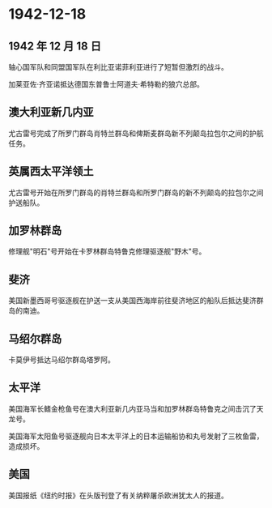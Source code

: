 # 1942-12-18

## 1942 年 12 月 18 日

轴心国军队和同盟国军队在利比亚诺菲利亚进行了短暂但激烈的战斗。

加莱亚佐·齐亚诺抵达德国东普鲁士阿道夫·希特勒的狼穴总部。

## 澳大利亚新几内亚

尤古雷号完成了所罗门群岛肖特兰群岛和俾斯麦群岛新不列颠岛拉包尔之间的护航任务。

## 英属西太平洋领土

尤古雷号开始在所罗门群岛的肖特兰群岛和所罗门群岛的新不列颠岛的拉包尔之间护送船队。

## 加罗林群岛

修理舰"明石"号开始在卡罗林群岛特鲁克修理驱逐舰"野木"号。

## 斐济

美国新墨西哥号驱逐舰在护送一支从美国西海岸前往斐济地区的船队后抵达斐济群岛的南迪。

## 马绍尔群岛

卡莫伊号抵达马绍尔群岛塔罗阿。

## 太平洋

美国海军长鳍金枪鱼号在澳大利亚新几内亚马当和加罗林群岛特鲁克之间击沉了天龙号。

美国海军太阳鱼号驱逐舰向日本太平洋上的日本运输船协和丸号发射了三枚鱼雷，造成损坏。

## 美国

美国报纸《纽约时报》在头版刊登了有关纳粹屠杀欧洲犹太人的报道。

